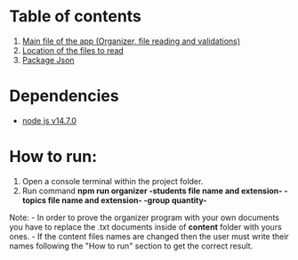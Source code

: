 # Table of contents

1. [Main file of the app (Organizer, file reading and validations)](index.js)
2. [Location of the files to read](content)
3. [Package Json](package.json)

# Dependencies

* [node js v14.7.0](https://nodejs.org/en/)

# How to run:

1. Open a console terminal within the project folder.
2. Run command **npm run organizer -students file name and extension- -topics file name and extension- -group quantity-**


Note: 
    - In order to prove the organizer program with your own documents you have to replace the .txt documents inside of **content** folder with yours ones.
    - If the content files names are changed then the user must write their names following the "How to run" section to get the correct result.